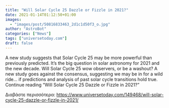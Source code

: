 ```yaml
---
title: "Will Solar Cycle 25 Dazzle or Fizzle in 2021?"
date: 2021-01-14T01:12:50+01:00
images:
  - "images/post/50816833463_2d1c1d50f3_o.jpg"
author: "AstroBot"
categories: ["News"]
tags: ["universetoday.com"]
draft: false
---
```


A new study suggests that Solar Cycle 25 may be more powerful than previously predicted.  It’s the big question in solar astronomy for 2021 and the new decade. Will Solar Cycle 25 wow observers, or be a washout? A new study goes against the consensus, suggesting we may be in for a wild ride… if predictions and analysis of past solar cycle transitions hold true. Continue reading “Will Solar Cycle 25 Dazzle or Fizzle in 2021?” 

Διαβάστε περισσότερα: https://www.universetoday.com/149468/will-solar-cycle-25-dazzle-or-fizzle-in-2021/
